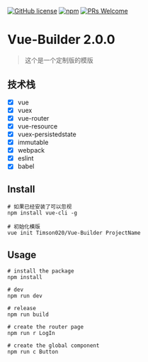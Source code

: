 [![GitHub license](https://img.shields.io/badge/license-MIT-blue.svg)](https://github.com/facebook/react/blob/master/LICENSE) 
[![npm](https://img.shields.io/npm/v/react.svg?style=flat)](https://www.npmjs.com/package/react)
[![PRs Welcome](https://img.shields.io/badge/PRs-welcome-brightgreen.svg)](https://reactjs.org/docs/how-to-contribute.html#your-first-pull-request)

# Vue-Builder 2.0.0

>这个是一个定制版的模版

## 技术栈
- [X] vue
- [X] vuex
- [X] vue-router
- [X] vue-resource
- [X] vuex-persistedstate
- [X] immutable
- [X] webpack
- [X] eslint
- [X] babel

## Install

```
# 如果已经安装了可以忽视
npm install vue-cli -g

# 初始化模版
vue init Timson020/Vue-Builder ProjectName
```

## Usage
```
# install the package
npm install

# dev
npm run dev

# release
npm run build

# create the router page
npm run r LogIn

# create the global component
npm run c Button
```


